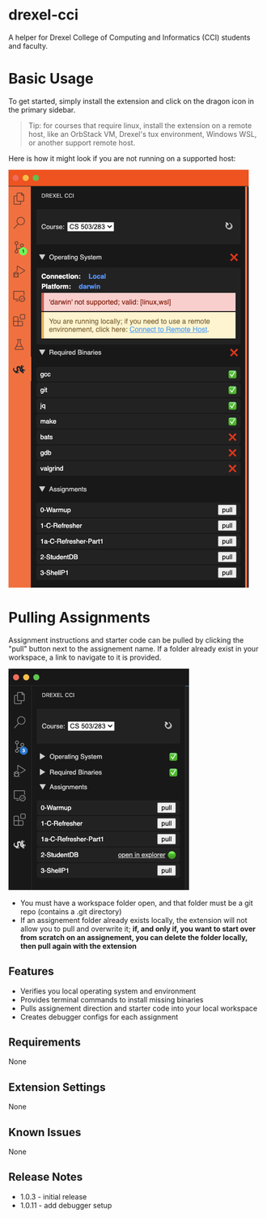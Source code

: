 # drexel-cci

A helper for Drexel College of Computing and Informatics (CCI) students and faculty.

# Basic Usage

To get started, simply install the extension and click on the dragon icon in the primary sidebar.

> Tip: for courses that require linux, install the extension on a remote host, like an OrbStack VM, Drexel's tux environment, Windows WSL, or another support remote host.

Here is how it might look if you are not running on a supported host:

![Unsupported Host](media/screenshot-errors.png)

# Pulling Assignments

Assignment instructions and starter code can be pulled by clicking the "pull" button next to the assignement name. If a folder already exist in your workspace, a link to navigate to it is provided.

![Pull Assignement](media/screenshot-pull.png)

- You must have a workspace folder open, and that folder must be a git repo (contains a .git directory)
- If an assignement folder already exists locally, the extension will not allow you to pull and overwrite it; **if, and only if, you want to start over from scratch on an assignement, you can delete the folder locally, then pull again with the extension**

## Features

- Verifies you local operating system and environment
- Provides terminal commands to install missing binaries
- Pulls assignement direction and starter code into your local workspace
- Creates debugger configs for each assignment

## Requirements

None

## Extension Settings

None

## Known Issues

None

## Release Notes

- 1.0.3 - initial release
- 1.0.11 - add debugger setup